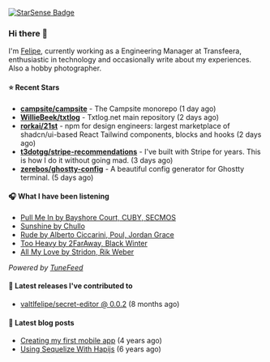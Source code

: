 <a href="https://starsense.app/developer-types" target="_blank"><img src="https://starsense.app/api/badge/?user=valtlfelipe" alt="StarSense Badge"></a>

### Hi there 👋

I'm [Felipe](https://felipevm.com), currently working as a Engineering Manager at Transfeera, enthusiastic in technology and occasionally write about my experiences. Also a hobby photographer.

#### ⭐ Recent Stars
- **[campsite/campsite](https://github.com/campsite/campsite)** - The Campsite monorepo (1 day ago)
- **[WillieBeek/txtlog](https://github.com/WillieBeek/txtlog)** - Txtlog.net main repository (2 days ago)
- **[rorkai/21st](https://github.com/rorkai/21st)** - npm for design engineers: largest marketplace of shadcn/ui-based React Tailwind components, blocks and hooks (2 days ago)
- **[t3dotgg/stripe-recommendations](https://github.com/t3dotgg/stripe-recommendations)** - I&#39;ve built with Stripe for years. This is how I do it without going mad. (3 days ago)
- **[zerebos/ghostty-config](https://github.com/zerebos/ghostty-config)** - A beautiful config generator for Ghostty terminal. (5 days ago)

#### 🎧 What I have been listening
- [Pull Me In by Bayshore Court, CUBY, SECMOS](https://open.spotify.com/track/4ggu5X43oCl0Z1P2V91jcI)
- [Sunshine by Chullo](https://open.spotify.com/track/59OqoGxSN5nw7qJicX4jtt)
- [Rude by Alberto Ciccarini, Poul, Jordan Grace](https://open.spotify.com/track/7oIOijXjeWBBqbuEB0yp06)
- [Too Heavy by 2FarAway, Black Winter](https://open.spotify.com/track/4GvZd5v38uCJc8kjgFvQ1s)
- [All My Love by Stridon, Rik Weber](https://open.spotify.com/track/2j7ZND0OOYJLI1bREiI4Oa)

_Powered by [TuneFeed](https://tunefeed.app?ref=valtlfelipe-gh-profile)_ 

#### 🚀 Latest releases I've contributed to


- [valtlfelipe/secret-editor @ 0.0.2](https://github.com/valtlfelipe/secret-editor/releases/tag/0.0.2) (8 months ago)

#### 📄 Latest blog posts
- [Creating my first mobile app](https://felipevm.com/posts/creating-my-first-mobile-app/) (4 years ago)
- [Using Sequelize With Hapijs](https://felipevm.com/posts/using-sequelize-with-hapijs/) (6 years ago)
